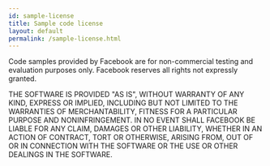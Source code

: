 ```yaml
---
id: sample-license
title: Sample code license
layout: default
permalink: /sample-license.html
---
```


Code samples provided by Facebook are for non-commercial testing and evaluation purposes only.  Facebook reserves all rights not expressly granted.

THE SOFTWARE IS PROVIDED "AS IS", WITHOUT WARRANTY OF ANY KIND, EXPRESS OR IMPLIED, INCLUDING BUT NOT LIMITED TO THE WARRANTIES OF MERCHANTABILITY, FITNESS FOR A PARTICULAR PURPOSE AND NONINFRINGEMENT. IN NO EVENT SHALL FACEBOOK BE LIABLE FOR ANY CLAIM, DAMAGES OR OTHER LIABILITY, WHETHER IN AN ACTION OF CONTRACT, TORT OR OTHERWISE, ARISING FROM, OUT OF OR IN CONNECTION WITH THE SOFTWARE OR THE USE OR OTHER DEALINGS IN THE SOFTWARE.
